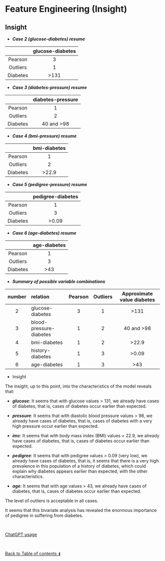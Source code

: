 # Feature Engineering (Insight)  

## Insight

* ***Case 2 (glucose-diabetes) resume***

| |glucose-diabetes|
|:------:|:--------------:|
|Pearson |3 |
|Outliers|1 |
|Diabetes|>131 |

* ***Case 3 (diabetes-pressure) resume***

| |diabetes-pressure|
|:------:|:--------------:|
|Pearson |1 |
|Outliers|2 |
|Diabetes|40 and >98 |

* ***Case 4 (bmi-pressure) resume***

| |bmi-diabetes|
|:------:|:--------------:|
|Pearson |1 |
|Outliers|2 |
|Diabetes|>22.9 |

* ***Case 5 (pedigree-pressure) resume***

|        |pedigree-diabetes|
|:------:|:--------------:|
|Pearson |1               |
|Outliers|3               |
|Diabetes|>0.09           |

* ***Case 6 (age-diabetes) resume***

|        |age-diabetes|
|:------:|:--------------:|
|Pearson |1               |
|Outliers|3               |
|Diabetes|>43             |

* ***Summary of possible variable combinations***

| number | relation | Pearson | Outliers | Approximate value diabetes |
| :----: | :---------------- | :-----: | :------: | :-------------------: |
| 2 | glucose-diabetes | 3 | 1 | >131 |
| 3 | blood-pressure-diabetes | 1 | 2 | 40 and >98 |
| 4 | bmi-diabetes | 1 | 2 | >22.9 |
| 5 | history-diabetes | 1 | 3 | >0.09 |
| 6 | age-diabetes | 1 | 3 | >43 |

* Insight

The insight, up to this point, into the characteristics of the model reveals that:

* ***glucose***: It seems that with glucose values ​​> 131, we already have cases of diabetes, that is, cases of diabetes occur earlier than expected.

* ***pressure***: It seems that with diastolic blood pressure values ​​> 98, we already have cases of diabetes, that is, cases of diabetes with a very high pressure occur earlier than expected.

* ***imc***: It seems that with body mass index (BMI) values ​​> 22.9, we already have cases of diabetes, that is, cases of diabetes occur earlier than expected.

* ***pedigree***: It seems that with pedigree values ​​> 0.09 (very low), we already have cases of diabetes, that is, it seems that there is a very high prevalence in this population of a history of diabetes, which could explain why diabetes appears earlier than expected, with the other characteristics.

* ***age***: It seems that with age values ​​> 43, we already have cases of diabetes, that is, cases of diabetes occur earlier than expected.

The level of outliers is acceptable in all cases.

It seems that this bivariate analysis has revealed the enormous importance of pedigree in suffering from diabetes.

<p><br></p> 

[ChatGPT usage](../CHATGPT_USAGE.md)  

<p><br></p>

[Back to Table of contents :arrow_double_up:](../README.md)